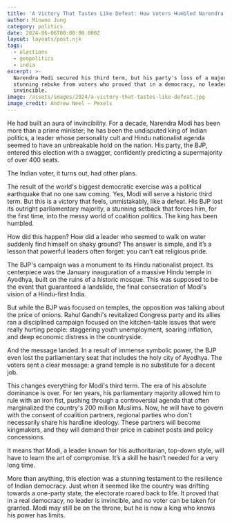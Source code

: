 ```yaml
---
title: 'A Victory That Tastes Like Defeat: How Voters Humbled Narendra Modi'
author: Minwoo Jung
category: politics
date: 2024-06-06T00:00:00.000Z
layout: layouts/post.njk
tags:
  - elections
  - geopolitics
  - india
excerpt: >-
  Narendra Modi secured his third term, but his party's loss of a majority was a
  stunning rebuke from voters who proved that in a democracy, no leader is
  invincible.
image: /assets/images/2024/a-victory-that-tastes-like-defeat.jpg
image_credit: Andrew Neel — Pexels
---
```


He had built an aura of invincibility. For a decade, Narendra Modi has been more than a prime minister; he has been the undisputed king of Indian politics, a leader whose personality cult and Hindu nationalist agenda seemed to have an unbreakable hold on the nation. His party, the BJP, entered this election with a swagger, confidently predicting a supermajority of over 400 seats.

The Indian voter, it turns out, had other plans.

The result of the world's biggest democratic exercise was a political earthquake that no one saw coming. Yes, Modi will serve a historic third term. But this is a victory that feels, unmistakably, like a defeat. His BJP lost its outright parliamentary majority, a stunning setback that forces him, for the first time, into the messy world of coalition politics. The king has been humbled.

How did this happen? How did a leader who seemed to walk on water suddenly find himself on shaky ground? The answer is simple, and it’s a lesson that powerful leaders often forget: you can’t eat religious pride.

The BJP's campaign was a monument to its Hindu nationalist project. Its centerpiece was the January inauguration of a massive Hindu temple in Ayodhya, built on the ruins of a historic mosque. This was supposed to be the event that guaranteed a landslide, the final consecration of Modi's vision of a Hindu-first India.

But while the BJP was focused on temples, the opposition was talking about the price of onions. Rahul Gandhi's revitalized Congress party and its allies ran a disciplined campaign focused on the kitchen-table issues that were really hurting people: staggering youth unemployment, soaring inflation, and deep economic distress in the countryside.

And the message landed. In a result of immense symbolic power, the BJP even lost the parliamentary seat that includes the holy city of Ayodhya. The voters sent a clear message: a grand temple is no substitute for a decent job.

This changes everything for Modi's third term. The era of his absolute dominance is over. For ten years, his parliamentary majority allowed him to rule with an iron fist, pushing through a controversial agenda that often marginalized the country's 200 million Muslims. Now, he will have to govern with the consent of coalition partners, regional parties who don't necessarily share his hardline ideology. These partners will become kingmakers, and they will demand their price in cabinet posts and policy concessions.

It means that Modi, a leader known for his authoritarian, top-down style, will have to learn the art of compromise. It’s a skill he hasn’t needed for a very long time.

More than anything, this election was a stunning testament to the resilience of Indian democracy. Just when it seemed like the country was drifting towards a one-party state, the electorate roared back to life. It proved that in a real democracy, no leader is invincible, and no voter can be taken for granted. Modi may still be on the throne, but he is now a king who knows his power has limits.
